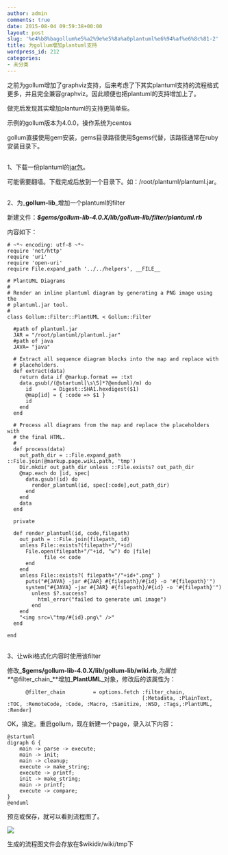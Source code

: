 ```yaml
---
author: admin
comments: true
date: 2015-08-04 09:59:38+00:00
layout: post
slug: '%e4%b8%bagollum%e5%a2%9e%e5%8a%a0plantuml%e6%94%af%e6%8c%81-2'
title: 为gollum增加plantuml支持
wordpress_id: 212
categories:
- 未分类
---
```



之前为gollum增加了graphviz支持，后来考虑了下其实plantuml支持的流程格式更多，并且完全兼容graphviz。因此顺便也把plantuml的支持增加上了。







做完后发现其实增加plantuml的支持更简单些。







 







示例的gollum版本为4.0.0，操作系统为centos







gollum直接使用gem安装，gems目录路径使用$gems代替，该路径通常在ruby安装目录下。







 






## 
1、下载一份plantuml的[jar包](http://ncu.dl.sourceforge.net/project/plantuml/plantuml.jar)。







可能需要翻墙。下载完成后放到一个目录下。如：/root/plantuml/plantuml.jar。







 






## 
2、为_**gollum-lib**_增加一个plantuml的filter







新建文件：_**$gems/gollum-lib-4.0.X/lib/gollum-lib/filter/plantuml.rb**_







内容如下：





    
    
    # ~*~ encoding: utf-8 ~*~
    require 'net/http'
    require 'uri'
    require 'open-uri'
    require File.expand_path '../../helpers', __FILE__
    
    # PlantUML Diagrams
    #
    # Render an inline plantuml diagram by generating a PNG image using the
    # plantuml.jar tool.
    #
    class Gollum::Filter::PlantUML < Gollum::Filter
    
      #path of plantuml.jar
      JAR = "/root/plantuml/plantuml.jar"
      #path of java
      JAVA= "java"
    
      # Extract all sequence diagram blocks into the map and replace with
      # placeholders.
      def extract(data)
        return data if @markup.format == :txt
        data.gsub(/(@startuml[\s\S]*?@enduml)/m) do
          id       = Digest::SHA1.hexdigest($1)
          @map[id] = { :code => $1 }
          id
        end
      end
    
      # Process all diagrams from the map and replace the placeholders with
      # the final HTML.
      #
      def process(data)
        out_path_dir = ::File.expand_path ::File.join(@markup.page.wiki.path, 'tmp')
        Dir.mkdir out_path_dir unless ::File.exists? out_path_dir
        @map.each do |id, spec|
          data.gsub!(id) do
            render_plantuml(id, spec[:code],out_path_dir)
          end
        end
        data
      end
    
      private
    
      def render_plantuml(id, code,filepath)
        out_path = ::File.join(filepath, id)
        unless File::exists?(filepath+"/"+id)
          File.open(filepath+"/"+id, "w") do |file|
                file << code
          end
        end
        unless File::exists?( filepath+"/"+id+".png" )
          puts("#{JAVA} -jar #{JAR} #{filepath}/#{id} -o '#{filepath}'")
          system("#{JAVA} -jar #{JAR} #{filepath}/#{id} -o '#{filepath}'")
            unless $?.success?
              html_error("failed to generate uml image")
            end
        end
        "<img src=\"tmp/#{id}.png\" />"
      end
    
    end
    






 






## 
3、让wiki格式化内容时使用该filter







修改_**$gems/gollum-lib-4.0.X/lib/gollum-lib/wiki.rb**_,为属性**_@filter_chain_**增加_**PlantUML**_对象，修改后的该属性为：







 





    
    
          @filter_chain         = options.fetch :filter_chain,
                                                [:Metadata, :PlainText, :TOC, :RemoteCode, :Code, :Macro, :Sanitize, :WSD, :Tags,:PlantUML, :Render]






 







 







OK，搞定。重启gollum，现在新建一个page，录入以下内容：





    
    
    @startuml
    digraph G {
        main -> parse -> execute;
        main -> init;
        main -> cleanup;
        execute -> make_string;
        execute -> printf;
        init -> make_string;
        main -> printf;
        execute -> compare;
    }
    @enduml






预览或保存，就可以看到流程图了。







![](http://www.assilzm.com/wp-content/uploads/2015/08/20150804175632.jpg)







生成的流程图文件会存放在$wikidir/wiki/tmp下




